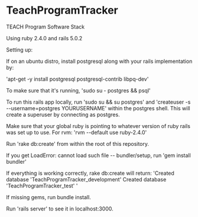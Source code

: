 # TeachProgramTracker
TEACH Program Software Stack

Using ruby 2.4.0 and rails 5.0.2

Setting up:

If on an ubuntu distro, install postgresql along with your rails implementation by:

'apt-get -y install postgresql postgresql-contrib libpq-dev'

To make sure that it's running, 'sudo su - postgres && psql'

To run this rails app locally, run 'sudo su && su postgres' and 'createuser -s --username=postgres YOURUSERNAME' within the postgres shell.  This will create a superuser by connecting as postgres.

Make sure that your global ruby is pointing to whatever version of ruby rails was set up to use.  For rvm: 'rvm --default use ruby-2.4.0'

Run 'rake db:create' from within the root of this repository.

If you get LoadError: cannot load such file -- bundler/setup, run 'gem install bundler'

If everything is working correctly, rake db:create will return: 'Created database 'TeachProgramTracker_development'
Created database 'TeachProgramTracker_test'
'

If missing gems, run bundle install.

Run 'rails server' to see it in localhost:3000.
